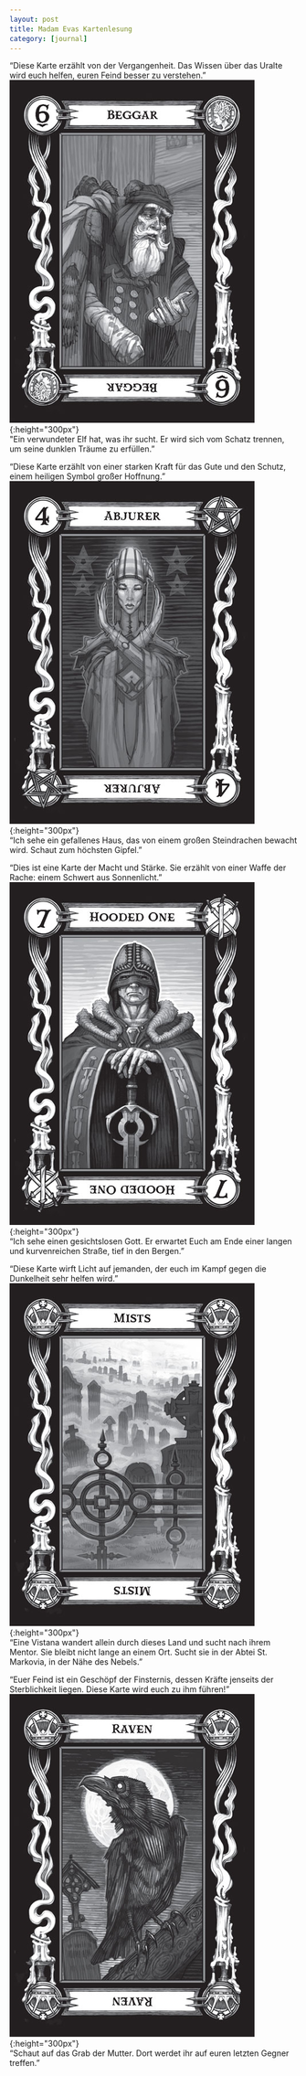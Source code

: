 ```yaml
---
layout: post
title: Madam Evas Kartenlesung
category: [journal]
---
```


“Diese Karte erzählt von der Vergangenheit. Das Wissen über das Uralte wird euch helfen, euren Feind besser zu verstehen.”  
![](/resources/Tarokka_Beggar.jpg){:height="300px"}  
"Ein verwundeter Elf hat, was ihr sucht. Er wird sich vom Schatz trennen, um seine dunklen Träume zu erfüllen.”  


“Diese Karte erzählt von einer starken Kraft für das Gute und den Schutz, einem heiligen Symbol großer Hoffnung.”  
![](/resources/Tarokka_Abjurer.jpg){:height="300px"}  
“Ich sehe ein gefallenes Haus, das von einem großen Steindrachen bewacht wird. Schaut zum höchsten Gipfel.”  


“Dies ist eine Karte der Macht und Stärke. Sie erzählt von einer Waffe der Rache: einem Schwert aus Sonnenlicht.”  
![](/resources/Tarokka_Hooded_One.jpg){:height="300px"}  
“Ich sehe einen gesichtslosen Gott. Er erwartet Euch am Ende einer langen und kurvenreichen Straße, tief in den Bergen.”  


“Diese Karte wirft Licht auf jemanden, der euch im Kampf gegen die Dunkelheit sehr helfen wird.”  
![](/resources/Tarokka_Mists.jpg){:height="300px"}  
“Eine Vistana wandert allein durch dieses Land und sucht nach ihrem Mentor. Sie bleibt nicht lange an einem Ort. Sucht sie in der Abtei St. Markovia, in der Nähe des Nebels.”   


“Euer Feind ist ein Geschöpf der Finsternis, dessen Kräfte jenseits der Sterblichkeit liegen. Diese Karte wird euch zu ihm führen!”  
![](/resources/Tarokka_Raven.jpg){:height="300px"}   
“Schaut auf das Grab der Mutter. Dort werdet ihr auf euren letzten Gegner treffen.”  
